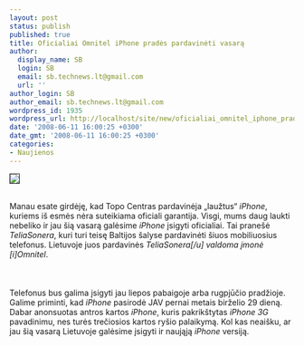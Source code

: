 ```yaml
---
layout: post
status: publish
published: true
title: Oficialiai Omnitel iPhone pradės pardavinėti vasarą
author:
  display_name: SB
  login: SB
  email: sb.technews.lt@gmail.com
  url: ''
author_login: SB
author_email: sb.technews.lt@gmail.com
wordpress_id: 1935
wordpress_url: http://localhost/site/new/oficialiai_omnitel_iphone_prades_pardavineti_vasara/
date: '2008-06-11 16:00:25 +0300'
date_gmt: '2008-06-11 16:00:25 +0300'
categories:
- Naujienos
---
```

<div class="imgright"><img src="http://tbn0.google.com/images?q=tbn:PdRbkZA9fQ-KdM:http://farm2.static.flickr.com/1379/1398846596_f85d7e7dbe.jpg" border="1"></div>
<p><br>Manau esate girdėję, kad Topo Centras pardavinėja „laužtus“ <i>iPhone</i>, kuriems iš esmės nėra suteikiama oficiali garantija. Visgi, mums daug laukti nebeliko ir jau šią vasarą galėsime <i>iPhone</i> įsigyti oficialiai. Tai pranešė <i>TeliaSonera</i>, kuri turi teisę Baltijos šalyse pardavinėti šiuos mobiliuosius telefonus. Lietuvoje juos pardavinės <i>TeliaSonera[/u] valdoma įmonė [i]Omnitel</i>.<br />
<br><br />
<br>Telefonus bus galima įsigyti jau liepos pabaigoje arba rugpjūčio pradžioje. Galime priminti, kad <i>iPhone</i> pasirodė JAV pernai metais birželio 29 dieną. Dabar anonsuotas antros kartos <i>iPhone</i>, kuris pakrikštytas <i>iPhone 3G</i> pavadinimu, nes turės trečiosios kartos ryšio palaikymą. Kol kas neaišku, ar jau šią vasarą Lietuvoje galėsime įsigyti ir naująją <i>iPhone</i> versiją.<br />
<br><br />
<br><br />
<br><br />
<br></p>

